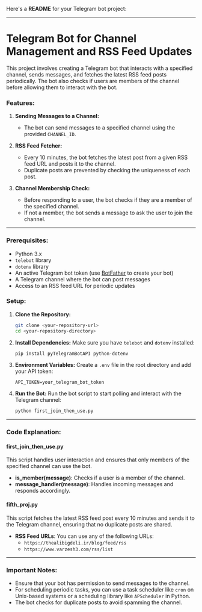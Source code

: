 Here's a **README** for your Telegram bot project:

---

# Telegram Bot for Channel Management and RSS Feed Updates

This project involves creating a Telegram bot that interacts with a specified channel, sends messages, and fetches the latest RSS feed posts periodically. The bot also checks if users are members of the channel before allowing them to interact with the bot.

### Features:
1. **Sending Messages to a Channel:**
   - The bot can send messages to a specified channel using the provided `CHANNEL_ID`.

2. **RSS Feed Fetcher:**
   - Every 10 minutes, the bot fetches the latest post from a given RSS feed URL and posts it to the channel.
   - Duplicate posts are prevented by checking the uniqueness of each post.

3. **Channel Membership Check:**
   - Before responding to a user, the bot checks if they are a member of the specified channel.
   - If not a member, the bot sends a message to ask the user to join the channel.

---

### Prerequisites:
- Python 3.x
- `telebot` library
- `dotenv` library
- An active Telegram bot token (use [BotFather](https://core.telegram.org/bots#botfather) to create your bot)
- A Telegram channel where the bot can post messages
- Access to an RSS feed URL for periodic updates

### Setup:
1. **Clone the Repository:**
   ```bash
   git clone <your-repository-url>
   cd <your-repository-directory>
   ```

2. **Install Dependencies:**
   Make sure you have `telebot` and `dotenv` installed:
   ```bash
   pip install pyTelegramBotAPI python-dotenv
   ```

3. **Environment Variables:**
   Create a `.env` file in the root directory and add your API token:
   ```
   API_TOKEN=your_telegram_bot_token
   ```

4. **Run the Bot:**
   Run the bot script to start polling and interact with the Telegram channel:
   ```bash
   python first_join_then_use.py
   ```

---

### Code Explanation:

#### **first_join_then_use.py**
This script handles user interaction and ensures that only members of the specified channel can use the bot.

- **is_member(message)**: Checks if a user is a member of the channel.
- **message_handler(message)**: Handles incoming messages and responds accordingly.

#### **fifth_proj.py**
This script fetches the latest RSS feed post every 10 minutes and sends it to the Telegram channel, ensuring that no duplicate posts are shared.

- **RSS Feed URLs**: You can use any of the following URLs:
   - `https://thealibigdeli.ir/blog/feed/rss`
   - `https://www.varzesh3.com/rss/list`

---

### Important Notes:
- Ensure that your bot has permission to send messages to the channel.
- For scheduling periodic tasks, you can use a task scheduler like `cron` on Unix-based systems or a scheduling library like `APScheduler` in Python.
- The bot checks for duplicate posts to avoid spamming the channel.
